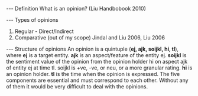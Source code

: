 --- Definition
What is an opinion? (Liu Handbobook 2010)

--- Types of opinions
1) Regular - Direct/Indirect
2) Comparative (out of my scope)
Jindal and Liu 2006, Liu 2006

--- Structure of opinions
An opinion is a quintuple
(**ej, ajk, soijkl, hi, tl**), where
**ej** is a target entity.
**ajk** is an aspect/feature of the entity ej.
**soijkl** is the sentiment value of the opinion from the opinion holder hi
on aspect ajk of entity ej at time tl. soijkl is +ve, -ve, or neu, or a more
granular rating.
**hi** is an opinion holder.
**tl** is the time when the opinion is expressed.
The five components are essential and must correspond to each other. Without any of them it would be very difficult to deal with the opinions.



